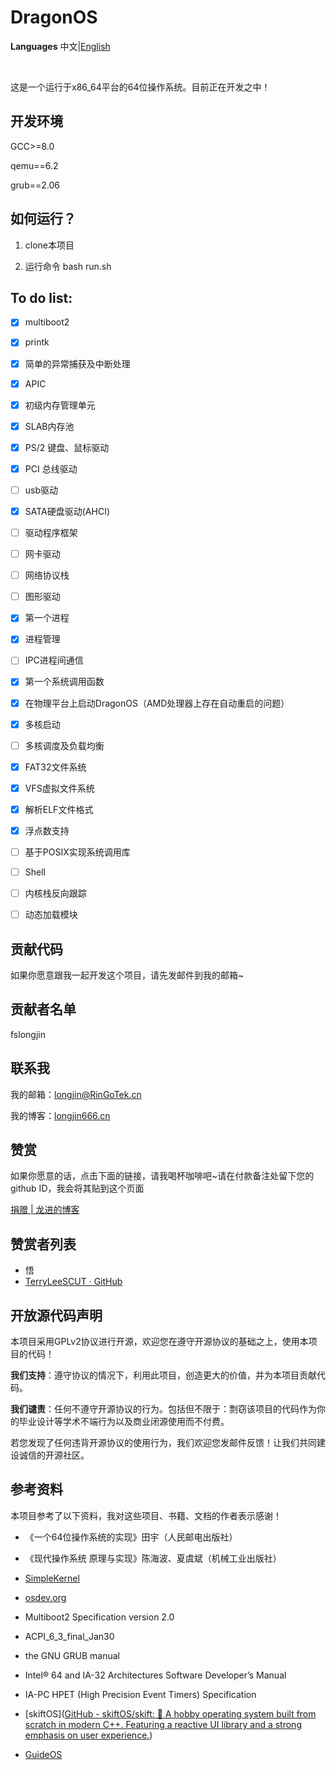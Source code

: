 # DragonOS

**Languages** 中文|[English](README_EN.md)

&nbsp;

这是一个运行于x86_64平台的64位操作系统。目前正在开发之中！

## 开发环境

GCC>=8.0

qemu==6.2

grub==2.06

## 如何运行？

1. clone本项目

2. 运行命令 bash run.sh

## To do list:

- [x] multiboot2

- [x] printk

- [x] 简单的异常捕获及中断处理

- [x] APIC

- [x] 初级内存管理单元

- [x] SLAB内存池

- [x] PS/2 键盘、鼠标驱动

- [x] PCI 总线驱动

- [ ] usb驱动

- [x] SATA硬盘驱动(AHCI)

- [ ] 驱动程序框架

- [ ] 网卡驱动

- [ ] 网络协议栈

- [ ] 图形驱动

- [x] 第一个进程

- [x] 进程管理

- [ ] IPC进程间通信

- [x] 第一个系统调用函数

- [x] 在物理平台上启动DragonOS（AMD处理器上存在自动重启的问题）

- [x] 多核启动

- [ ] 多核调度及负载均衡

- [x] FAT32文件系统

- [x] VFS虚拟文件系统

- [x] 解析ELF文件格式

- [x] 浮点数支持

- [ ] 基于POSIX实现系统调用库

- [ ] Shell

- [ ] 内核栈反向跟踪

- [ ] 动态加载模块

## 贡献代码

如果你愿意跟我一起开发这个项目，请先发邮件到我的邮箱~

## 贡献者名单

fslongjin

## 联系我

我的邮箱：longjin@RinGoTek.cn

我的博客：[longjin666.cn](https://longjin666.cn)

## 赞赏

如果你愿意的话，点击下面的链接，请我喝杯咖啡吧~请在付款备注处留下您的github ID，我会将其贴到这个页面

[捐赠 | 龙进的博客](https://longjin666.cn/?page_id=54)

## 赞赏者列表

- 悟
- [TerryLeeSCUT · GitHub](https://github.com/TerryLeeSCUT)

## 开放源代码声明

本项目采用GPLv2协议进行开源，欢迎您在遵守开源协议的基础之上，使用本项目的代码！

**我们支持**：遵守协议的情况下，利用此项目，创造更大的价值，并为本项目贡献代码。

**我们谴责**：任何不遵守开源协议的行为。包括但不限于：剽窃该项目的代码作为你的毕业设计等学术不端行为以及商业闭源使用而不付费。

若您发现了任何违背开源协议的使用行为，我们欢迎您发邮件反馈！让我们共同建设诚信的开源社区。

## 参考资料

本项目参考了以下资料，我对这些项目、书籍、文档的作者表示感谢！

- 《一个64位操作系统的实现》田宇（人民邮电出版社）

- 《现代操作系统 原理与实现》陈海波、夏虞斌（机械工业出版社）

- [SimpleKernel](https://github.com/Simple-XX/SimpleKernel)

- [osdev.org](https://wiki.osdev.org/Main_Page)

- Multiboot2 Specification version 2.0

- ACPI_6_3_final_Jan30

- the GNU GRUB manual

- Intel® 64 and IA-32 Architectures Software Developer’s Manual

- IA-PC HPET (High Precision Event Timers) Specification

- [skiftOS]([GitHub - skiftOS/skift: 🥑 A hobby operating system built from scratch in modern C++. Featuring a reactive UI library and a strong emphasis on user experience.](https://github.com/skiftOS/skift))

- [GuideOS](https://github.com/Codetector1374/GuideOS)
